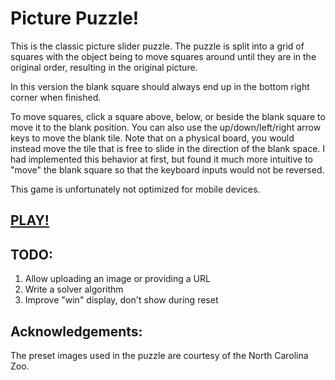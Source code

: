 Picture Puzzle!
============

This is the classic picture slider puzzle.  The puzzle is split into 
a grid of squares with the object being to move squares around until 
they are in the original order, resulting in the original picture.

In this version the blank square should always end up in the bottom 
right corner when finished.

To move squares, click a square above, below, or beside the blank square to 
move it to the blank position.  You can also use the up/down/left/right arrow 
keys to move the blank tile.  Note that on a physical board, you would instead move 
the tile that is free to slide in the direction of the blank space.  I had 
implemented this behavior at first, but found it much more intuitive to "move" the 
blank square so that the keyboard inputs would not be reversed.

This game is unfortunately not optimized for mobile devices. 

[PLAY!](https://jwmickey.github.com/picture-puzzle)
-------

TODO:
-----

1. Allow uploading an image or providing a URL
2. Write a solver algorithm
3. Improve "win" display, don't show during reset

Acknowledgements:
-----------------

The preset images used in the puzzle are courtesy of the North Carolina Zoo. 

